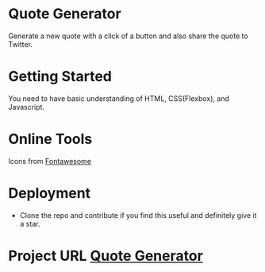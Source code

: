 # Quote Generator

Generate a new quote with a click of  a button and also share the quote to Twitter.

# Getting Started

You need to have basic understanding of HTML, CSS(Flexbox), and Javascript.

# Online Tools

Icons from [Fontawesome](https://fontawesome.com/)

# Deployment
+ Clone the repo and contribute if you find this useful and definitely give it a star.

# Project URL [Quote Generator](https://vjsravan.github.io/QuoteGenerator/)
